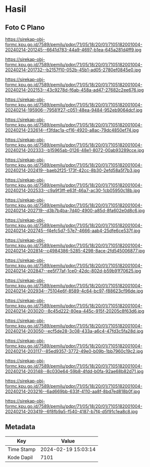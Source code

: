 # Hasil

## Foto C Plano

https://sirekap-obj-formc.kpu.go.id/7589/pemilu/pdpr/71/05/18/20/01/7105182001004-20240214-201245--6641d783-44a9-4697-b1ea-645a281d4ff9.jpg

https://sirekap-obj-formc.kpu.go.id/7589/pemilu/pdpr/71/05/18/20/01/7105182001004-20240214-201732--b2157f10-052b-45b1-ad05-2780ef0845e0.jpg

https://sirekap-obj-formc.kpu.go.id/7589/pemilu/pdpr/71/05/18/20/01/7105182001004-20240214-202153--43c9278d-f6ab-458a-ad47-27682c2ee676.jpg

https://sirekap-obj-formc.kpu.go.id/7589/pemilu/pdpr/71/05/18/20/01/7105182001004-20240214-195906--79581f27-c051-48ea-9484-952eb9064dcf.jpg

https://sirekap-obj-formc.kpu.go.id/7589/pemilu/pdpr/71/05/18/20/01/7105182001004-20240214-232614--f3fdac1a-cf16-4920-a8ac-79dc4850ef74.jpg

https://sirekap-obj-formc.kpu.go.id/7589/pemilu/pdpr/71/05/18/20/01/7105182001004-20240214-202333--b15965ab-0126-48e1-8072-00ab93289cce.jpg

https://sirekap-obj-formc.kpu.go.id/7589/pemilu/pdpr/71/05/18/20/01/7105182001004-20240214-202419--baeb2f25-173f-42cc-8b30-2efd58a5f7b3.jpg

https://sirekap-obj-formc.kpu.go.id/7589/pemilu/pdpr/71/05/18/20/01/7105182001004-20240214-202533--c9a9f3ff-e63f-46a7-ac30-1cb05950c18b.jpg

https://sirekap-obj-formc.kpu.go.id/7589/pemilu/pdpr/71/05/18/20/01/7105182001004-20240214-202719--d3b7b4ba-7d40-4900-a85d-8fa602e0d8c6.jpg

https://sirekap-obj-formc.kpu.go.id/7589/pemilu/pdpr/71/05/18/20/01/7105182001004-20240214-202745--f4efc5d7-57e7-4666-aab4-25dfe6ce537f.jpg

https://sirekap-obj-formc.kpu.go.id/7589/pemilu/pdpr/71/05/18/20/01/7105182001004-20240214-202814--c4984386-5285-4298-8ace-2fd545006877.jpg

https://sirekap-obj-formc.kpu.go.id/7589/pemilu/pdpr/71/05/18/20/01/7105182001004-20240214-202847--ee5f77af-1ce0-42dc-802d-b59b91f70625.jpg

https://sirekap-obj-formc.kpu.go.id/7589/pemilu/pdpr/71/05/18/20/01/7105182001004-20240214-202934--75104e6f-8589-4c64-bc97-f88623cf96de.jpg

https://sirekap-obj-formc.kpu.go.id/7589/pemilu/pdpr/71/05/18/20/01/7105182001004-20240214-203020--8c45d222-80ea-445c-915f-20205c8f63d6.jpg

https://sirekap-obj-formc.kpu.go.id/7589/pemilu/pdpr/71/05/18/20/01/7105182001004-20240214-203050--ecf5de28-3c08-433a-a6c4-47fd3c5fa28d.jpg

https://sirekap-obj-formc.kpu.go.id/7589/pemilu/pdpr/71/05/18/20/01/7105182001004-20240214-203117--85ed9357-3772-49e0-b09b-1bb7960c19c2.jpg

https://sirekap-obj-formc.kpu.go.id/7589/pemilu/pdpr/71/05/18/20/01/7105182001004-20240214-203148--8c030e64-59b8-4fdd-b0fa-92ae68b82d71.jpg

https://sirekap-obj-formc.kpu.go.id/7589/pemilu/pdpr/71/05/18/20/01/7105182001004-20240214-203216--6ad669bb-633f-4110-aa8f-8bd7ed818b0f.jpg

https://sirekap-obj-formc.kpu.go.id/7589/pemilu/pdpr/71/05/18/20/01/7105182001004-20240214-203419--6f8fb9a5-f540-4187-b7f4-d5f91c1ea8c8.jpg


## Metadata

| Key        | Value               |
| ---------- | ------------------- |
| Time Stamp | 2024-02-19 15:03:14 |
| Kode Dapil | 7101                |



